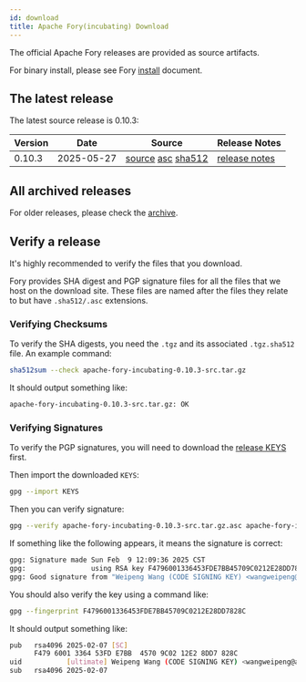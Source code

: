 ```yaml
---
id: download
title: Apache Fory(incubating) Download
---
```


The official Apache Fory releases are provided as source artifacts.

For binary install, please see Fory [install](/docs/docs/start/install/) document.

## The latest release

The latest source release is 0.10.3:

| Version | Date       | Source | Release Notes |
|---------|------------|--------|---------------|
| 0.10.3   | 2025-05-27 | [source](https://www.apache.org/dyn/closer.lua/incubator/fory/0.10.3/apache-fory-0.10.3-incubating-src.tar.gz?action=download) [asc](https://downloads.apache.org/incubator/fory/0.10.3/apache-fory-0.10.3-incubating-src.tar.gz.asc) [sha512](https://downloads.apache.org/incubator/fory/0.10.3/apache-fory-0.10.3-incubating-src.tar.gz.sha512) | [release notes](https://github.com/apache/fory/releases/tag/v0.10.3) |

## All archived releases

For older releases, please check the [archive](https://archive.apache.org/dist/incubator/fory).

## Verify a release

It's highly recommended to verify the files that you download.

Fory provides SHA digest and PGP signature files for all the files that we host on the download site.
These files are named after the files they relate to but have `.sha512/.asc` extensions.

### Verifying Checksums

To verify the SHA digests, you need the `.tgz` and its associated `.tgz.sha512` file. An example command:

```bash
sha512sum --check apache-fory-incubating-0.10.3-src.tar.gz
```

It should output something like:

```bash
apache-fory-incubating-0.10.3-src.tar.gz: OK
```

### Verifying Signatures

To verify the PGP signatures, you will need to download the
[release KEYS](https://downloads.apache.org/incubator/fory/KEYS) first.

Then import the downloaded `KEYS`:

```bash
gpg --import KEYS
```

Then you can verify signature:

```bash
gpg --verify apache-fory-incubating-0.10.3-src.tar.gz.asc apache-fory-incubating-0.10.3-src.tar.gz
```

If something like the following appears, it means the signature is correct:

```bash
gpg: Signature made Sun Feb  9 12:09:36 2025 CST
gpg:                using RSA key F4796001336453FDE7BB45709C0212E28DD7828C
gpg: Good signature from "Weipeng Wang (CODE SIGNING KEY) <wangweipeng@apache.org>"
```

You should also verify the key using a command like:

```bash
gpg --fingerprint F4796001336453FDE7BB45709C0212E28DD7828C
```

It should output something like:

```bash
pub   rsa4096 2025-02-07 [SC]
      F479 6001 3364 53FD E7BB  4570 9C02 12E2 8DD7 828C
uid           [ultimate] Weipeng Wang (CODE SIGNING KEY) <wangweipeng@apache.org>
sub   rsa4096 2025-02-07
```
